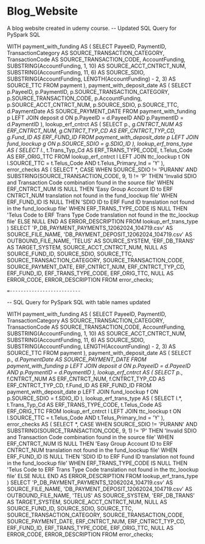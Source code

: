# Blog_Website
A blog website created in udemy course.
-- Updated SQL Query for PySpark SQL

WITH payment_with_funding AS (
    SELECT
        PayeeID,
        PaymentID,
        TransactionCategory AS SOURCE_TRANSACTION_CATEGORY,
        TransactionCode AS SOURCE_TRANSACTION_CODE,
        AccountFunding,
        SUBSTRING(AccountFunding, 1, 10) AS SOURCE_ACCT_CNTRCT_NUM,
        SUBSTRING(AccountFunding, 11, 6) AS SOURCE_SDIO,
        SUBSTRING(AccountFunding, LENGTH(AccountFunding) - 2, 3) AS SOURCE_TTC
    FROM
        payment
),
payment_with_deposit_date AS (
    SELECT
        p.PayeeID,
        p.PaymentID,
        p.SOURCE_TRANSACTION_CATEGORY,
        p.SOURCE_TRANSACTION_CODE,
        p.AccountFunding,
        p.SOURCE_ACCT_CNTRCT_NUM,
        p.SOURCE_SDIO,
        p.SOURCE_TTC,
        d.PaymentDate AS SOURCE_PAYMENT_DATE
    FROM
        payment_with_funding p
    LEFT JOIN
        deposit d
    ON
        p.PayeeID = d.PayeeID AND p.PaymentID = d.PaymentID
),
lookup_erf_cntrct AS (
    SELECT
        p.*,
        g.CNTRCT_NUM AS ERF_CNTRCT_NUM,
        g.CNTRCT_TYP_CD AS ERF_CNTRCT_TYP_CD,
        g.Fund_ID AS ERF_FUND_ID
    FROM
        payment_with_deposit_date p
    LEFT JOIN
        fund_loockup g
    ON
        p.SOURCE_SDIO = g.SDIO_ID
),
lookup_erf_trans_type AS (
    SELECT
        l.*,
        t.Trans_Typ_Cd AS ERF_TRANS_TYPE_CODE,
        t.Telus_Code AS ERF_ORIG_TTC
    FROM
        lookup_erf_cntrct l
    LEFT JOIN
        ttc_loockup t
    ON
        l.SOURCE_TTC = t.Telus_Code AND t.Telus_Primary_Ind = 'Y'
),
error_checks AS (
    SELECT
        *,
        CASE
            WHEN SOURCE_SDIO != 'PURANN' AND SUBSTRING(SOURCE_TRANSACTION_CODE, 9, 1) != 'P' THEN
                'Invalid SDIO and Transaction Code combination found in the source file'
            WHEN ERF_CNTRCT_NUM IS NULL THEN
                'Easy Group Account ID to ERF CNTRCT_NUM translation not found in the fund_loockup file'
            WHEN ERF_FUND_ID IS NULL THEN
                'SDIO ID to ERF Fund ID translation not found in the fund_loockup file'
            WHEN ERF_TRANS_TYPE_CODE IS NULL THEN
                'Telus Code to ERF Trans Type Code translation not found in the ttc_loockup file'
            ELSE NULL
        END AS ERROR_DESCRIPTION
    FROM
        lookup_erf_trans_type
)
SELECT
    'P_DB_PAYMENT_PAYMENTS_12062024_104719.csv' AS SOURCE_FILE_NAME,
    'DB_PAYMENT_DEPOSIT_12062024_104719.csv' AS OUTBOUND_FILE_NAME,
    'TELUS' AS SOURCE_SYSTEM,
    'ERF_DB_TRANS' AS TARGET_SYSTEM,
    SOURCE_ACCT_CNTRCT_NUM,
    NULL AS SOURCE_FUND_ID,
    SOURCE_SDIO,
    SOURCE_TTC,
    SOURCE_TRANSACTION_CATEGORY,
    SOURCE_TRANSACTION_CODE,
    SOURCE_PAYMENT_DATE,
    ERF_CNTRCT_NUM,
    ERF_CNTRCT_TYP_CD,
    ERF_FUND_ID,
    ERF_TRANS_TYPE_CODE,
    ERF_ORIG_TTC,
    NULL AS ERROR_CODE,
    ERROR_DESCRIPTION
FROM
    error_checks;



	=--------------------------
 -- SQL Query for PySpark SQL with table names updated

WITH payment_with_funding AS (
    SELECT
        PayeeID,
        PaymentID,
        TransactionCategory AS SOURCE_TRANSACTION_CATEGORY,
        TransactionCode AS SOURCE_TRANSACTION_CODE,
        AccountFunding,
        SUBSTRING(AccountFunding, 1, 10) AS SOURCE_ACCT_CNTRCT_NUM,
        SUBSTRING(AccountFunding, 11, 6) AS SOURCE_SDIO,
        SUBSTRING(AccountFunding, LENGTH(AccountFunding) - 2, 3) AS SOURCE_TTC
    FROM
        payment
),
payment_with_deposit_date AS (
    SELECT
        p.*,
        d.PaymentDate AS SOURCE_PAYMENT_DATE
    FROM
        payment_with_funding p
    LEFT JOIN
        deposit d
    ON
        p.PayeeID = d.PayeeID AND p.PaymentID = d.PaymentID
),
lookup_erf_cntrct AS (
    SELECT
        p.*,
        f.CNTRCT_NUM AS ERF_CNTRCT_NUM,
        f.CNTRCT_TYP_CD AS ERF_CNTRCT_TYP_CD,
        f.Fund_ID AS ERF_FUND_ID
    FROM
        payment_with_deposit_date p
    LEFT JOIN
        fund_loockup f
    ON
        p.SOURCE_SDIO = f.SDIO_ID
),
lookup_erf_trans_type AS (
    SELECT
        l.*,
        t.Trans_Typ_Cd AS ERF_TRANS_TYPE_CODE,
        t.Telus_Code AS ERF_ORIG_TTC
    FROM
        lookup_erf_cntrct l
    LEFT JOIN
        ttc_loockup t
    ON
        l.SOURCE_TTC = t.Telus_Code AND t.Telus_Primary_Ind = 'Y'
),
error_checks AS (
    SELECT
        *,
        CASE
            WHEN SOURCE_SDIO != 'PURANN' AND SUBSTRING(SOURCE_TRANSACTION_CODE, 9, 1) != 'P' THEN
                'Invalid SDIO and Transaction Code combination found in the source file'
            WHEN ERF_CNTRCT_NUM IS NULL THEN
                'Easy Group Account ID to ERF CNTRCT_NUM translation not found in the fund_loockup file'
            WHEN ERF_FUND_ID IS NULL THEN
                'SDIO ID to ERF Fund ID translation not found in the fund_loockup file'
            WHEN ERF_TRANS_TYPE_CODE IS NULL THEN
                'Telus Code to ERF Trans Type Code translation not found in the ttc_loockup file'
            ELSE NULL
        END AS ERROR_DESCRIPTION
    FROM
        lookup_erf_trans_type
)
SELECT
    'P_DB_PAYMENT_PAYMENTS_12062024_104719.csv' AS SOURCE_FILE_NAME,
    'DB_PAYMENT_DEPOSIT_12062024_104719.csv' AS OUTBOUND_FILE_NAME,
    'TELUS' AS SOURCE_SYSTEM,
    'ERF_DB_TRANS' AS TARGET_SYSTEM,
    SOURCE_ACCT_CNTRCT_NUM,
    NULL AS SOURCE_FUND_ID,
    SOURCE_SDIO,
    SOURCE_TTC,
    SOURCE_TRANSACTION_CATEGORY,
    SOURCE_TRANSACTION_CODE,
    SOURCE_PAYMENT_DATE,
    ERF_CNTRCT_NUM,
    ERF_CNTRCT_TYP_CD,
    ERF_FUND_ID,
    ERF_TRANS_TYPE_CODE,
    ERF_ORIG_TTC,
    NULL AS ERROR_CODE,
    ERROR_DESCRIPTION
FROM
    error_checks;

								
								
								
								

					
